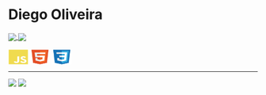 # Diego Oliveira

<a href="https://github.com/diegocgcfad/github-readme-stats">
  <img height=200 align="center" src="https://github-readme-stats.vercel.app/api?username=diegocgcfad&theme=merko" />
</a>  


<a href="https://github.com/diegocgcfad/convoychat">
  <img height=200 align="center" src="https://github-readme-stats.vercel.app/api/top-langs?username=diegocgcfad&layout=compact&langs_count=8&card_width=320&theme=merko" />
</a>

<div style="display: inline_block">
<br>
  <img align="center" alt="Js" height="30" width="40" src="https://raw.githubusercontent.com/devicons/devicon/master/icons/javascript/javascript-plain.svg">
  <img align="center" alt="HTML" height="30" width="40" src="https://raw.githubusercontent.com/devicons/devicon/master/icons/html5/html5-original.svg">
  <img align="center" alt="CSS" height="30" width="40" src="https://raw.githubusercontent.com/devicons/devicon/master/icons/css3/css3-original.svg">
</div>

 <hr>
 
<div> 
  <a href = "mailto:diegocgcfad@hotmail.com"><img src="https://img.shields.io/badge/-Gmail-%23333?style=for-the-badge&logo=gmail&logoColor=white" target="_blank"></a>
  <a href="https://www.linkedin.com/in/diego-oliveira-a16498269/" target="_blank"><img src="https://img.shields.io/badge/-LinkedIn-%230077B5?style=for-the-badge&logo=linkedin&logoColor=white" target="_blank"></a>
</div>
